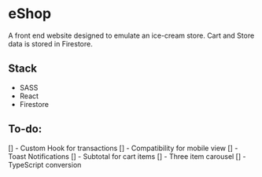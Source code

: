 # eShop

A front end website designed to emulate an ice-cream store. Cart and Store data is stored in Firestore.

## Stack

- SASS
- React
- Firestore

## To-do:

[] - Custom Hook for transactions
[] - Compatibility for mobile view
[] - Toast Notifications
[] - Subtotal for cart items
[] - Three item carousel
[] - TypeScript conversion
